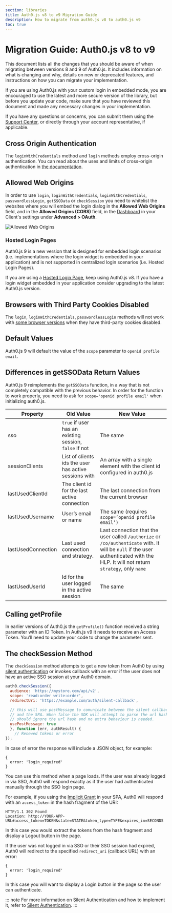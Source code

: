 ```yaml
---
section: libraries
title: Auth0.js v8 to v9 Migration Guide
description: How to migrate from auth0.js v8 to auth0.js v9
toc: true
---
```

# Migration Guide: Auth0.js v8 to v9

This document lists all the changes that you should be aware of when migrating between versions 8 and 9 of Auth0.js. It includes information on what is changing and why, details on new or deprecated features, and instructions on how you can migrate your implementation.

If you are using Auth0.js with your custom login in embedded mode, you are encouraged to use the latest and more secure version of the library, but before you update your code, make sure that you have reviewed this document and made any necessary changes in your implementation. 

If you have any questions or concerns, you can submit them using the [Support Center](${env.DOMAIN_URL_SUPPORT}), or directly through your account representative, if applicable. 

## Cross Origin Authentication

The `loginWithCredentials` method and `login` methods employ cross-origin authentication. You can read about the uses and limits of cross-origin authentication in [the documentation](/cross-origin-authentication).

## Allowed Web Origins

In order to use `login`, `loginWithCredentials`, `loginWithCredentials`, `passwordlessLogin`, `getSSOData` or `checkSession` you need to whitelist the websites where you will embed the login dialog in the **Allowed Web Origins** field, and in the **Allowed Origins (CORS)** field, in the [Dashboard](${manage_url}) in your Client's settings under **Advanced > OAuth**.

![Allowed Web Origins](/media/articles/libraries/lock/allowed-origins.png)

### Hosted Login Pages

Auth0.js 9 is a new version that is designed for embedded login scenarios (i.e. implementations where the login widget is embedded in your application) and is not supported in centralized login scenarios (i.e. Hosted Login Pages).

If you are using a [Hosted Login Page](/hosted-pages/login), keep using Auth0.js v8. If you have a login widget embedded in your application consider upgrading to the latest Auth0.js version.

## Browsers with Third Party Cookies Disabled

The `login`, `loginWithCredentials`, `passwordlessLogin` methods will not work with [some browser versions](/cross-origin-authentication#browser-testing-matrix) when they have third-party cookies disabled.

## Default Values

Auth0.js 9 will default the value of the `scope` parameter to `openid profile email`.

## Differences in getSSOData Return Values

Auth0.js 9 reimplements the `getSSOData` function, in a way that is not completely compatible with the previous behavior. In order for the function to work properly, you need to ask for `scope='openid profile email'` when initializing auth0.js.

| Property | Old Value | New Value |
| --- | --- | --- |
| sso | `true` if user has an existing session, `false` if not | The same |
| sessionClients | List of clients ids the user has active sessions with | An array with a single element with the client id configured in auth0.js |
| lastUsedClientId | The client id for the last active connection | The last connection from the current browser |
| lastUsedUsername | User’s email or name | The same (requires `scope=’openid profile email’)` |
| lastUsedConnection | Last used connection and strategy. | Last connection that the user called `/authorize` or `/co/authenticate` with. It will be `null` if the user authenticated with the HLP. It will not return `strategy`, only `name` |
| lastUsedUserId | Id for the user logged in the active session | The same |

## Calling getProfile

In earlier versions of Auth0.js the `getProfile()` function received a string parameter with an ID Token. In Auth.js v9 it needs to receive an Access Token. You’ll need to update your code to change the parameter sent.

## The checkSession Method

The `checkSession` method attempts to get a new token from Auth0 by using [silent authentication](/api-auth/tutorials/silent-authentication) or invokes callback with an error if the user does not have an active SSO session at your Auth0 domain.

```js
auth0.checkSession({
  audience: 'https://mystore.com/api/v2',
  scope: 'read:order write:order',
  redirectUri: 'https://example.com/auth/silent-callback',

  // this will use postMessage to comunicate between the silent callback
  // and the SPA. When false the SDK will attempt to parse the url hash
  // should ignore the url hash and no extra behaviour is needed.
  usePostMessage: true
  }, function (err, authResult) {
    // Renewed tokens or error
});
```

In case of error the response will include a JSON object, for example:

```text
{
  error: 'login_required'
}
```

You can use this method when a page loads. If the user was already logged in via SSO, Auth0 will respond exactly as if the user had authenticated manually through the SSO login page.

For example, if you using the [Implicit Grant](/api-auth/grant/implicit) in your SPA, Auth0 will respond with an `access_token` in the hash fragment of the URI:

```text
HTTP/1.1 302 Found
Location: http://YOUR-APP-URL#access_token=TOKEN&state=STATE&token_type=TYPE&expires_in=SECONDS
```

In this case you would extract the tokens from the hash fragment and display a Logout button in the page.

If the user was not logged in via SSO or their SSO session had expired, Auth0 will redirect to the specified `redirect_uri` (callback URL) with an error:

```text
{
  error: 'login_required'
}
```

In this case you will want to display a Login button in the page so the user can authenticate. 

::: note
For more information on Silent Authentication and how to implement it, refer to [Silent Authentication](/api-auth/tutorials/silent-authentication).
:::
